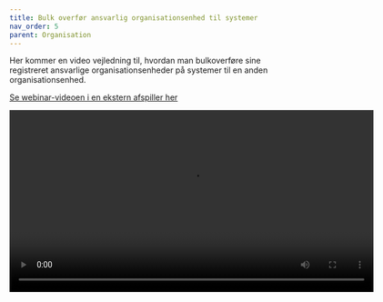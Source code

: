```yaml
---
title: Bulk overfør ansvarlig organisationsenhed til systemer
nav_order: 5
parent: Organisation
---
```


Her kommer en video vejledning til, hvordan man bulkoverføre sine registreret ansvarlige organisationsenheder på systemer til en anden organisationsenhed.

[Se webinar-videoen i en ekstern afspiller her](https://info.kitos.dk/s/wzEnTP87LqGLYRF)

<video controls width="640">
  <source src="https://info.kitos.dk/s/wzEnTP87LqGLYRF/download/2024.10.11%20Webinar.%20FK%20Organisation%20til%20OS2%20Kitos.%20GMT20241011-070112_Recording_1920x1080.mp4" type="video/mp4">
  Din browser understøtter ikke video-tagget.
</video>
